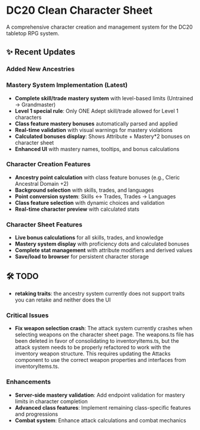 # DC20 Clean Character Sheet

A comprehensive character creation and management system for the DC20 tabletop RPG system.

## ✨ Recent Updates

### Added New Ancestries

### Mastery System Implementation (Latest)

- **Complete skill/trade mastery system** with level-based limits (Untrained → Grandmaster)
- **Level 1 special rule**: Only ONE Adept skill/trade allowed for Level 1 characters
- **Class feature mastery bonuses** automatically parsed and applied
- **Real-time validation** with visual warnings for mastery violations
- **Calculated bonuses display**: Shows Attribute + Mastery\*2 bonuses on character sheet
- **Enhanced UI** with mastery names, tooltips, and bonus calculations

### Character Creation Features

- **Ancestry point calculation** with class feature bonuses (e.g., Cleric Ancestral Domain +2)
- **Background selection** with skills, trades, and languages
- **Point conversion system**: Skills ↔ Trades, Trades → Languages
- **Class feature selection** with dynamic choices and validation
- **Real-time character preview** with calculated stats

### Character Sheet Features

- **Live bonus calculations** for all skills, trades, and knowledge
- **Mastery system display** with proficiency dots and calculated bonuses
- **Complete stat management** with attribute modifiers and derived values
- **Save/load to browser** for persistent character storage

## 🛠️ TODO

- **retaking traits**: the ancestry system currently does not support traits you can retake and neither does the UI

### Critical Issues

- **Fix weapon selection crash**: The attack system currently crashes when selecting weapons on the character sheet page. The weapons.ts file has been deleted in favor of consolidating to inventoryItems.ts, but the attack system needs to be properly refactored to work with the inventory weapon structure. This requires updating the Attacks component to use the correct weapon properties and interfaces from inventoryItems.ts.

### Enhancements

- **Server-side mastery validation**: Add endpoint validation for mastery limits in character completion
- **Advanced class features**: Implement remaining class-specific features and progressions
- **Combat system**: Enhance attack calculations and combat mechanics
